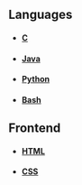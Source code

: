 ## Languages

- #### [C](languages/c-cheatsheet.md)
- #### [Java](languages/java-cheatsheet.md)
- #### [Python](languages/python-cheatsheet.md)
- #### [Bash](404.html)

## Frontend

- #### [HTML](frontend/html-cheatsheet.md)
- #### [CSS](404.html)


